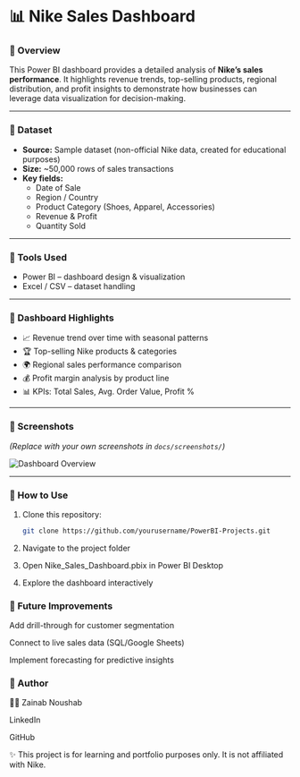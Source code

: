 # 📊 Nike Sales Dashboard  

### 🔹 Overview  
This Power BI dashboard provides a detailed analysis of **Nike’s sales performance**. It highlights revenue trends, top-selling products, regional distribution, and profit insights to demonstrate how businesses can leverage data visualization for decision-making.  

---

### 🔹 Dataset  
- **Source:** Sample dataset (non-official Nike data, created for educational purposes)  
- **Size:** ~50,000 rows of sales transactions  
- **Key fields:**  
  - Date of Sale  
  - Region / Country  
  - Product Category (Shoes, Apparel, Accessories)  
  - Revenue & Profit  
  - Quantity Sold  

---

### 🔹 Tools Used  
- Power BI – dashboard design & visualization  
- Excel / CSV – dataset handling  

---

### 🔹 Dashboard Highlights  
- 📈 Revenue trend over time with seasonal patterns  
- 🏆 Top-selling Nike products & categories  
- 🌍 Regional sales performance comparison  
- 💰 Profit margin analysis by product line  
- 📊 KPIs: Total Sales, Avg. Order Value, Profit %  

---

### 🔹 Screenshots  
*(Replace with your own screenshots in `docs/screenshots/`)*  

![Dashboard Overview](screenshots.png)  

---

### 🔹 How to Use  
1. Clone this repository:  
   ```bash
   git clone https://github.com/yourusername/PowerBI-Projects.git
2. Navigate to the project folder

3. Open Nike_Sales_Dashboard.pbix in Power BI Desktop

4. Explore the dashboard interactively

### 🔹 Future Improvements

Add drill-through for customer segmentation

Connect to live sales data (SQL/Google Sheets)

Implement forecasting for predictive insights

### 🔹 Author

👩‍💻 Zainab Noushab

LinkedIn

GitHub

✨ This project is for learning and portfolio purposes only. It is not affiliated with Nike.

